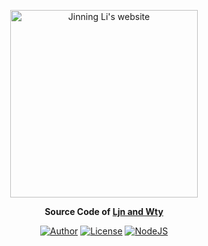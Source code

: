 <p align="center">
  <a href="https://jinningsjtu.github.io">
    <img alt="Jinning Li's website" src="https://jinningsjtu.github.io/favicon.jpg" width = "300">
  </a>
</p>
<p align="center">
  <strong>Source Code of <a href="https://jinningsjtu.github.io">Ljn and Wty</a></strong>
</p>
<p align="center">
  <a href="https://sjtuchips.github.io"><img alt="Author" src="https://img.shields.io/badge/author-Jinning Li-546e7a.svg?style=flat-square"></a>
  <a href="https://sjtuchips.github.io"><img alt="License" src="https://img.shields.io/badge/License-CC%20BY%20NC%20SA%203.0%20Unported-abb3ac.svg?style=flat-square"></a>
    <a href="https://nodejs.org"><img alt="NodeJS" src="https://img.shields.io/badge/node.js-8.7.0-43853d.svg?style=flat-square"></a>
</p>
